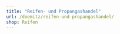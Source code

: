 ```yaml
---
title: "Reifen- und Propangashandel"
url: /doemitz/reifen-und-propangashandel/
shop: Reifen
---
```

